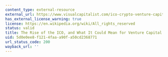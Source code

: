 ```yaml
---
content_type: external-resource
external_url: https://www.visualcapitalist.com/ico-crypto-venture-capital/
has_external_license_warning: true
license: https://en.wikipedia.org/wiki/All_rights_reserved
status: valid
title: The Rise of the ICO, and What It Could Mean for Venture Capital
uid: 5d0e0ee8-f121-4faa-a90f-a50cd2368771
url_status_code: 200
wayback_url: ''
---
```

